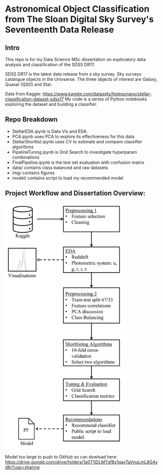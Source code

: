 # Astronomical Object Classification from The Sloan Digital Sky Survey's Seventeenth Data Release
## Intro
This repo is for my Data Science MSc dissertation on exploratory  data analysis and classification of the SDSS DR17.

SDSS DR17 is the latest data release from a sky survey. Sky surveys catalogue objects in the Univserse.
The three objects of interest are Galaxy, Quasar (QSO) and Star.



Data from Kaggle: https://www.kaggle.com/datasets/fedesoriano/stellar-classification-dataset-sdss17
My code is a series of Python notebooks exploring the dataset and building
a classifier.

## Repo Breakdown
* StellarEDA.ipynb is Data Vis and EDA.
* PCA.ipynb uses PCA to explore its effectiveness for this data
* StellarShortlist.ipynb uses CV to estimate and compare classifier algorithms
* PipelineTuning.ipynb is Grid Search to investigate hyperparam combinations
* FinalPipeline.ipynb is the test set evaluation with confusion matrix
* data/ contains class balanced and raw datasets
* img/ contains figures
* model/ contains script to load my recommended model

## Project Workflow and Dissertation Overview:
<img src="img/pipeline.png" alt="Project Workflow" width="400"/>


Model too large to push to GitHub so can dowload here:
https://drive.google.com/drive/folders/1a0T1jDLMTgfBx1qavTaVnuLmL8G4ydKr?usp=sharing
